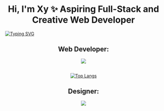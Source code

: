 <h1 align="center">Hi, I'm Xy ✨ Aspiring Full-Stack and Creative Web Developer</h1>

<a href="https://git.io/typing-svg"><img src="https://readme-typing-svg.herokuapp.com?font=Fira+Code&pause=1000&color=F7C847&center=true&width=435&lines=Learning+JavaScript" alt="Typing SVG" /></a>

<div align="center">
<h2>Web Developer:</h2>
 <a href="https://skillicons.dev">
    <img src="https://skillicons.dev/icons?i=js,html,css" />
  </a><br><br>
 
 <a href="#">![Top Langs](https://github-readme-stats.vercel.app/api/top-langs/?username=xyrasanlorenzo&layout=compact&theme=blueberry&count_private=true&hide_border=true)</a>

<h2>Designer:</h2> 
  <a href="https://skillicons.dev">
    <img src="https://skillicons.dev/icons?i=blender,ae,ps,ai" />
  </a>
 </div>





